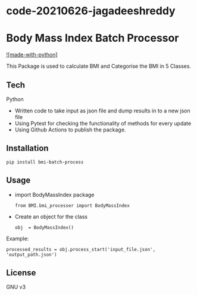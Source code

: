 # code-20210626-jagadeeshreddy

# Body Mass Index Batch Processor


[![made-with-python]](https://pypi.org/project/bmi-batch-process/)

This Package is used to calculate BMI and Categorise the BMI in 5 Classes.
## Tech

Python

- Written code to take input as json file and dump results in to a new json file
- Using Pytest for checking the functionality of methods for every update
- Using Github Actions to publish the package.


## Installation

```
pip install bmi-batch-process
```

## Usage 
 - import BodyMassIndex package
    ```python3
    from BMI.bmi_processer import BodyMassIndex
    ```
 - Create an object for the class
    ```python3
    obj  = BodyMassIndex()
    ```
 
 Example:
   ```python3
   processed_results = obj.process_start('input_file.json', 'output_path.json')   
   ```

## License

GNU v3